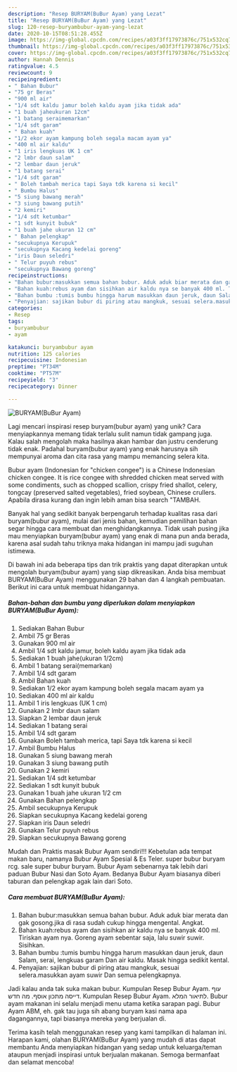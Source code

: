```yaml
---
description: "Resep BURYAM(BuBur Ayam) yang Lezat"
title: "Resep BURYAM(BuBur Ayam) yang Lezat"
slug: 120-resep-buryambubur-ayam-yang-lezat
date: 2020-10-15T08:51:28.455Z
image: https://img-global.cpcdn.com/recipes/a03f3ff17973876c/751x532cq70/buryambubur-ayam-foto-resep-utama.jpg
thumbnail: https://img-global.cpcdn.com/recipes/a03f3ff17973876c/751x532cq70/buryambubur-ayam-foto-resep-utama.jpg
cover: https://img-global.cpcdn.com/recipes/a03f3ff17973876c/751x532cq70/buryambubur-ayam-foto-resep-utama.jpg
author: Hannah Dennis
ratingvalue: 4.5
reviewcount: 9
recipeingredient:
- " Bahan Bubur"
- "75 gr Beras"
- "900 ml air"
- "1/4 sdt kaldu jamur boleh kaldu ayam jika tidak ada"
- "1 buah jaheukuran 12cm"
- "1 batang seraimemarkan"
- "1/4 sdt garam"
- " Bahan kuah"
- "1/2 ekor ayam kampung boleh segala macam ayam ya"
- "400 ml air kaldu"
- "1 iris lengkuas UK 1 cm"
- "2 lmbr daun salam"
- "2 lembar daun jeruk"
- "1 batang serai"
- "1/4 sdt garam"
- " Boleh tambah merica tapi Saya tdk karena si kecil"
- " Bumbu Halus"
- "5 siung bawang merah"
- "3 siung bawang putih"
- "2 kemiri"
- "1/4 sdt ketumbar"
- "1 sdt kunyit bubuk"
- "1 buah jahe ukuran 12 cm"
- " Bahan pelengkap"
- "secukupnya Kerupuk"
- "secukupnya Kacang kedelai goreng"
- "iris Daun seledri"
- " Telur puyuh rebus"
- "secukupnya Bawang goreng"
recipeinstructions:
- "Bahan bubur:masukkan semua bahan bubur. Aduk aduk biar merata dan gak gosong.jika di rasa sudah cukup hingga mengental. Angkat."
- "Bahan kuah:rebus ayam dan sisihkan air kaldu nya se banyak 400 ml. Tiriskan ayam nya. Goreng ayam sebentar saja, lalu suwir suwir. Sisihkan."
- "Bahan bumbu :tumis bumbu hingga harum masukkan daun jeruk, daun Salam, serai, lengkuas garam Dan air kaldu. Masak hingga sedikit kental."
- "Penyajian: sajikan bubur di piring atau mangkuk, sesuai selera.masukkan ayam suwir Dan semua pelengkapnya."
categories:
- Resep
tags:
- buryambubur
- ayam

katakunci: buryambubur ayam 
nutrition: 125 calories
recipecuisine: Indonesian
preptime: "PT34M"
cooktime: "PT57M"
recipeyield: "3"
recipecategory: Dinner

---
```



![BURYAM(BuBur Ayam)](https://img-global.cpcdn.com/recipes/a03f3ff17973876c/751x532cq70/buryambubur-ayam-foto-resep-utama.jpg)

Lagi mencari inspirasi resep buryam(bubur ayam) yang unik? Cara menyiapkannya memang tidak terlalu sulit namun tidak gampang juga. Kalau salah mengolah maka hasilnya akan hambar dan justru cenderung tidak enak. Padahal buryam(bubur ayam) yang enak harusnya sih mempunyai aroma dan cita rasa yang mampu memancing selera kita.

Bubur ayam (Indonesian for &#34;chicken congee&#34;) is a Chinese Indonesian chicken congee. It is rice congee with shredded chicken meat served with some condiments, such as chopped scallion, crispy fried shallot, celery, tongcay (preserved salted vegetables), fried soybean, Chinese crullers. Apabila dirasa kurang dan ingin lebih aman bisa search &#34;TAMBAH.

Banyak hal yang sedikit banyak berpengaruh terhadap kualitas rasa dari buryam(bubur ayam), mulai dari jenis bahan, kemudian pemilihan bahan segar hingga cara membuat dan menghidangkannya. Tidak usah pusing jika mau menyiapkan buryam(bubur ayam) yang enak di mana pun anda berada, karena asal sudah tahu triknya maka hidangan ini mampu jadi suguhan istimewa.


Di bawah ini ada beberapa tips dan trik praktis yang dapat diterapkan untuk mengolah buryam(bubur ayam) yang siap dikreasikan. Anda bisa membuat BURYAM(BuBur Ayam) menggunakan 29 bahan dan 4 langkah pembuatan. Berikut ini cara untuk membuat hidangannya.

<!--inarticleads1-->

##### Bahan-bahan dan bumbu yang diperlukan dalam menyiapkan BURYAM(BuBur Ayam):

1. Sediakan  Bahan Bubur
1. Ambil 75 gr Beras
1. Gunakan 900 ml air
1. Ambil 1/4 sdt kaldu jamur, boleh kaldu ayam jika tidak ada
1. Sediakan 1 buah jahe(ukuran 1/2cm)
1. Ambil 1 batang serai(memarkan)
1. Ambil 1/4 sdt garam
1. Ambil  Bahan kuah
1. Sediakan 1/2 ekor ayam kampung boleh segala macam ayam ya
1. Sediakan 400 ml air kaldu
1. Ambil 1 iris lengkuas (UK 1 cm)
1. Gunakan 2 lmbr daun salam
1. Siapkan 2 lembar daun jeruk
1. Sediakan 1 batang serai
1. Ambil 1/4 sdt garam
1. Gunakan  Boleh tambah merica, tapi Saya tdk karena si kecil
1. Ambil  Bumbu Halus
1. Gunakan 5 siung bawang merah
1. Gunakan 3 siung bawang putih
1. Gunakan 2 kemiri
1. Sediakan 1/4 sdt ketumbar
1. Sediakan 1 sdt kunyit bubuk
1. Gunakan 1 buah jahe ukuran 1/2 cm
1. Gunakan  Bahan pelengkap
1. Ambil secukupnya Kerupuk
1. Siapkan secukupnya Kacang kedelai goreng
1. Siapkan iris Daun seledri
1. Gunakan  Telur puyuh rebus
1. Siapkan secukupnya Bawang goreng


Mudah dan Praktis masak Bubur Ayam sendiri!!! Kebetulan ada tempat makan baru, namanya Bubur Ayam Spesial &amp; Es Teler. super bubur buryam rcg. sale super bubur buryam. Bubur Ayam sebenarnya tak lebih dari paduan Bubur Nasi dan Soto Ayam. Bedanya Bubur Ayam biasanya diberi taburan dan pelengkap agak lain dari Soto. 

<!--inarticleads2-->

##### Cara membuat BURYAM(BuBur Ayam):

1. Bahan bubur:masukkan semua bahan bubur. Aduk aduk biar merata dan gak gosong.jika di rasa sudah cukup hingga mengental. Angkat.
1. Bahan kuah:rebus ayam dan sisihkan air kaldu nya se banyak 400 ml. Tiriskan ayam nya. Goreng ayam sebentar saja, lalu suwir suwir. Sisihkan.
1. Bahan bumbu :tumis bumbu hingga harum masukkan daun jeruk, daun Salam, serai, lengkuas garam Dan air kaldu. Masak hingga sedikit kental.
1. Penyajian: sajikan bubur di piring atau mangkuk, sesuai selera.masukkan ayam suwir Dan semua pelengkapnya.


Jadi kalau anda tak suka makan bubur. Kumpulan Resep Bubur Ayam. עוף דייסה מתכון אוסף. מה חדש. Kumpulan Resep Bubur Ayam. לתיאור המלא. Bubur ayam makanan ini selalu menjadi menu utama ketika sarapan pagi. Bubur Ayam ABM, eh. gak tau juga sih abang buryam kasi nama apa dagangannya, tapi biasanya mereka yang berjualan di. 

Terima kasih telah menggunakan resep yang kami tampilkan di halaman ini. Harapan kami, olahan BURYAM(BuBur Ayam) yang mudah di atas dapat membantu Anda menyiapkan hidangan yang sedap untuk keluarga/teman ataupun menjadi inspirasi untuk berjualan makanan. Semoga bermanfaat dan selamat mencoba!
